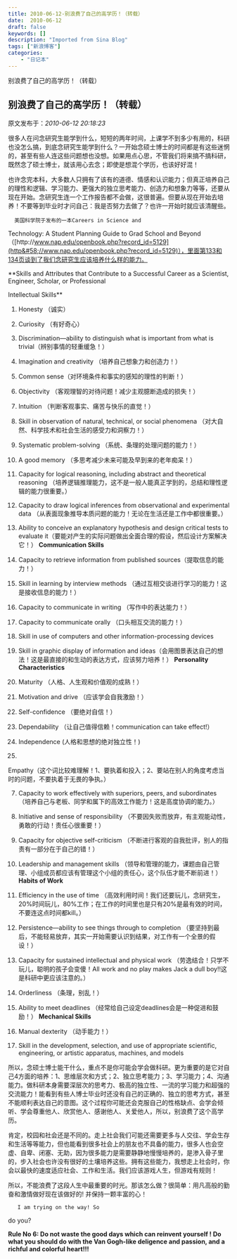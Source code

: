 ```yaml
---
title: 2010-06-12-别浪费了自己的高学历！（转载）
date:  2010-06-12
draft: false
keywords: []
description: "Imported from Sina Blog"
tags: ["新浪博客"]
categories: 
    - "日记本"
---
```

别浪费了自己的高学历！（转载）
## 别浪费了自己的高学历！（转载）

 原文发布于：*2010-06-12 20:18:23*

      
很多人在问念研究生能学到什么，短短的两年时间，上课学不到多少有用的，科研也没怎么搞，到底念研究生能学到什么？一开始念硕士博士的时间都是有这些迷惘的，甚至有些人连这些问题想也没想。如果用点心思，不管我们将来搞不搞科研，既然念了硕士博士，就该用心去念；即使是想混个学历，也该好好混！

     
也许念完本科，大多数人只拥有了该有的道德、情感和认识能力；但真正培养自己的理性和逻辑、学习能力、更强大的独立思考能力、创造力和想象力等等，还要从现在开始。念研究生连一个工作报告都不会做，这很普遍。但要从现在开始去培养！不要等到毕业时才问自己：我是否努力去做了？也许一开始时就应该清醒些。

      美国科学院于发布的一本Careers in Science and
Technology&#58; A Student Planning Guide to Grad School
and Beyond（[http&#58;//www.nap.edu/openbook.php?record_id=5129](http&#58;//www.nap.edu/openbook.php?record_id=5129)），里面第133和134页谈到了我们念研究生应该培养什么样的能力。

**Skills and Attributes that Contribute to a Successful
Career as a Scientist, Engineer, Scholar, or Professional

Intellectual Skills**

1.  Honesty （诚实）

2.  Curiosity （有好奇心）

3.  Discrimination—ability to distinguish what is important
from what is trivial（辨别事情的轻重缓急！）

4.  Imagination and creativity （培养自己想象力和创造力！）

5.  Common sense（对环境条件和事实的感知的理性的判断！）

6.  Objectivity （客观理智的对待问题！减少主观臆断造成的损失！）

7.  Intuition （判断客观事实、痛苦与快乐的直觉！）

8.  Skill in observation of natural, technical, or social
phenomena （对大自然、科学技术和社会生活的感受力和洞察力！）

9.  Systematic problem-solving （系统、条理的处理问题的能力！）

10. A good memory （多思考减少未来可能及早到来的老年痴呆！）

11. Capacity for logical reasoning, including abstract and
theoretical reasoning （培养逻辑推理能力，这不是一般人能真正学到的，总结和理性逻辑的能力很重要。）

12. Capacity to draw logical inferences from observational and
experimental data （从表面现象推导本质问题的能力！无论在生活还是工作中都很重要。）

13. Ability to conceive an explanatory hypothesis and design
critical tests to evaluate it（要能对产生的实际问题做出全面合理的假设，然后设计方案解决它！）
**Communication Skills**

1.  Capacity to retrieve information from published
sources（提取信息的能力！）

2.  Skill in learning by interview methods
（通过互相交谈进行学习的能力！这是接收信息的能力！）

3.  Capacity to communicate in writing （写作中的表达能力！）

4.  Capacity to communicate orally （口头相互交流的能力！）

5.  Skill in use of computers and other information-processing
devices

6.  Skill in graphic display of information and
ideas（会用图景表达自己的想法！这是最直接的和生动的表达方式，应该努力培养！）
**Personality Characteristics**

1.  Maturity （人格、人生观和价值观的成熟！）

2.  Motivation and drive （应该学会自我激励！）

3.  Self-confidence （要绝对自信！）

4.  Dependability （让自己值得信赖！communication can take
effect!）

5.  Independence (人格和思想的绝对独立性！)

6. 
Empathy（这个词比较难理解！1、要执着和投入；2、要站在别人的角度考虑当时的问题，不要执着于无畏的争执。）

7.  Capacity to work effectively with superiors, peers, and
subordinates （培养自己与老板、同学和属下的高效工作能力！这是高度协调的能力。）

8.  Initiative and sense of responsibility
（不要因失败而放弃，有主观能动性，勇敢的行动！责任心很重要！）

9.  Capacity for objective self-criticism
（不断进行客观的自我批评，别人的指责有一部分在于自己的错！）

10.  Leadership and management skills
（领导和管理的能力，课题由自己管理、小组成员都应该有管理这个小组的责任心，这个队伍才能不断前进！）
**Habits of Work**

1.  Efficiency in the use of time
（高效利用时间！我们还要玩儿，念研究生，20%时间玩儿，80%工作；在工作的时间里也是只有20%是最有效的时间，不要连这点时间都kill。）

2.  Persistence—ability to see things through to completion
（要坚持到最后，不能轻易放弃，其实一开始需要认识到结果，对工作有一个全景的假设！）

3.  Capacity for sustained intellectual and physical work
（劳逸结合！只学不玩儿，聪明的孩子会变傻！All work and no play makes Jack a dull
boy!!这是科研中更应该注意的。）

4.  Orderliness （条理，别乱！）

5.  Ability to meet deadlines
（经常给自己设定deadlines会是一种促进和鼓励！）
**Mechanical Skills**

1.  Manual dexterity （动手能力！）

2.  Skill in the development, selection, and use of
appropriate scientific, engineering, or artistic apparatus,
machines, and models

    
所以，念硕士博士能干什么，重点不是你可能会学会做科研。更为重要的是它对自己4方面的培养：1、思维层次和方式；2、独立思考能力；3、学习能力；4、沟通能力。做科研本身需要深层次的思考力、极高的独立性、一流的学习能力和超强的交流能力！能看到有些人博士毕业时还没有自己的正确的、独立的思考方式，甚至不能顺利表达自己的意图。这个过程你可能还会克服自己的性格缺点、会学会倾听、学会尊重他人、欣赏他人、感谢他人、关爱他人，所以，别浪费了这个高学历。

     
肯定，校园和社会还是不同的。走上社会我们可能还需要更多与人交往、学会生存和生活等等能力，但也能看到很多社会上的朋友也不具备的能力，很多人也会空虚、自卑、闭塞、无助，因为很多能力是需要静静地慢慢培养的，是渗入骨子里的，步入社会也许没有很好的土壤培养这些。拥有这些能力，我想走上社会时，你会以最快的速度适应社会、工作和生活。我们应该游戏人生，但游戏有规则！

      
所以，不能浪费了这段人生中最重要的时光。那该怎么做？很简单：用凡高般的勤奋和激情做好现在该做好的! 并保持一颗丰富的心！

       I am trying on the way! So
do you?

**Rule No 6&#58;  Do not waste the good
days which can reinvent yourself ! Do what you should do with the
Van Gogh-like deligence and passion, and a richful and colorful
heart!!!**



